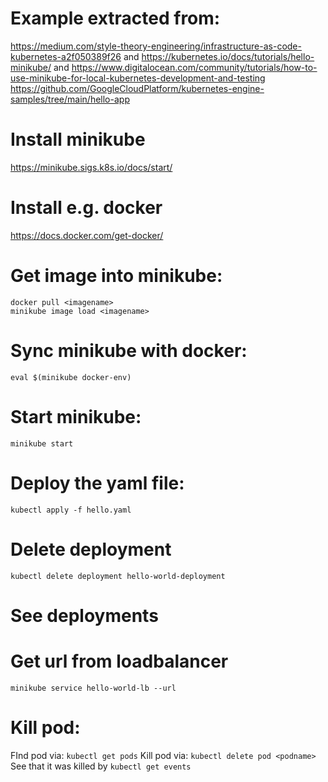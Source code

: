 # Example extracted from:
https://medium.com/style-theory-engineering/infrastructure-as-code-kubernetes-a2f050389f26 and
https://kubernetes.io/docs/tutorials/hello-minikube/ and
https://www.digitalocean.com/community/tutorials/how-to-use-minikube-for-local-kubernetes-development-and-testing
https://github.com/GoogleCloudPlatform/kubernetes-engine-samples/tree/main/hello-app


# Install minikube
https://minikube.sigs.k8s.io/docs/start/

# Install e.g. docker
https://docs.docker.com/get-docker/

# Get image into minikube:
```
docker pull <imagename>
minikube image load <imagename>
```

# Sync minikube with docker:
`eval $(minikube docker-env)`

# Start minikube:
`minikube start`

# Deploy the yaml file:
`kubectl apply -f hello.yaml`

# Delete deployment
`kubectl delete deployment hello-world-deployment`

# See deployments

# Get url from loadbalancer
`minikube service hello-world-lb --url`

# Kill pod:
FInd pod via: `kubectl get pods`
Kill pod via: `kubectl delete pod <podname>`
See that it was killed by `kubectl get events`


